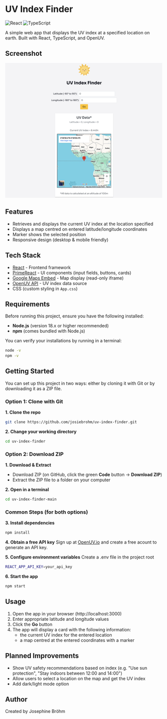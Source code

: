# UV Index Finder
![React](https://img.shields.io/badge/React-19.1.13-blue?logo=react)
![TypeScript](https://img.shields.io/badge/TypeScript-4.9.5-blue?logo=typescript)

A simple web app that displays the UV index at a specified location on earth. Built with React, TypeScript, and OpenUV.

## Screenshot
![UV Index Finder Screenshot](assets/demo.png)

## Features
- Retrieves and displays the current UV index at the location specified
- Displays a map centred on entered latitude/longitude coordinates
- Marker shows the selected position
- Responsive design (desktop & mobile friendly)

## Tech Stack
- [React](https://react.dev/) - Frontend framework  
- [PrimeReact](https://primereact.org/) - UI components (input fields, buttons, cards)  
- [Google Maps Embed](https://developers.google.com/maps/documentation/embed) - Map display (read-only iframe)  
- [OpenUV API](https://www.openuv.io/) - UV index data source
- CSS (custom styling in `App.css`)

## Requirements
Before running this project, ensure you have the following installed:

- **Node.js** (version 18.x or higher recommended)  
- **npm** (comes bundled with Node.js)

You can verify your installations by running in a terminal:
```bash
node -v
npm -v
```

## Getting Started

You can set up this project in two ways: either by cloning it with Git or by downloading it as a ZIP file.  

### Option 1: Clone with Git

**1. Clone the repo**
```bash
git clone https://github.com/josiebrohm/uv-index-finder.git
```

**2. Change your working directory**
```bash
cd uv-index-finder
```

### Option 2: Download ZIP
**1. Download & Extract**
- Download ZIP (on GitHub, click the green **Code** button -> **Download ZIP**)
- Extract the ZIP file to a folder on your computer

**2. Open in a terminal**
```bash
cd uv-index-finder-main
```

### Common Steps (for both options)
**3. Install dependencies**
```bash
npm install
```

**4. Obtain a free API key**
Sign up at [OpenUV.io](https://www.openuv.io/) and create a free acount to generate an API key.

**5. Configure environment variables**
Create a .env file in the project root
```bash
REACT_APP_API_KEY=your_api_key
```

**6. Start the app**
```bash
npm start
```

## Usage
1. Open the app in your browser (http://localhost:3000)
2. Enter appropriate latitude and longitude values 
3. Click the **Go** button
4. The app will display a card with the following information:
	- the current UV index for the entered location
	- a map centred at the entered coordinates with a marker

## Planned Improvements
- Show UV safety recommendations based on index (e.g. "Use sun protection", "Stay indoors between 12:00 and 14:00")
- Allow users to select a location on the map and get the UV index
- Add dark/light mode option

## Author
Created by Josephine Bröhm